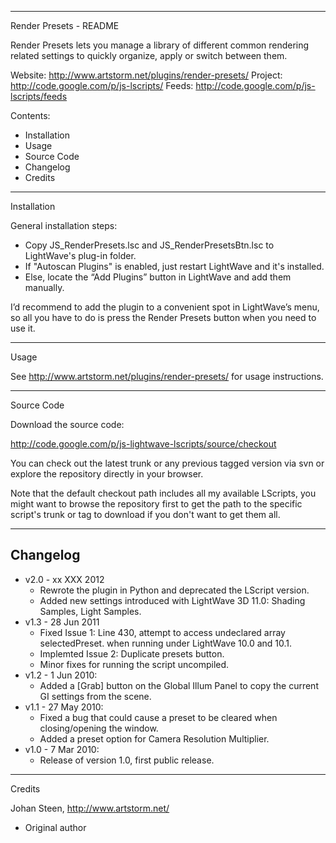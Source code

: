 --------------------------------------------------------------------------------
 Render Presets - README

 Render Presets lets you manage a library of different common
 rendering related settings to quickly organize, apply or switch
 between them.

 Website:      http://www.artstorm.net/plugins/render-presets/
 Project:      http://code.google.com/p/js-lscripts/
 Feeds:        http://code.google.com/p/js-lscripts/feeds
 
 Contents:
 
 * Installation
 * Usage
 * Source Code
 * Changelog
 * Credits

--------------------------------------------------------------------------------
 Installation
 
 General installation steps:
 
 * Copy JS_RenderPresets.lsc and JS_RenderPresetsBtn.lsc to LightWave's
   plug-in folder.
 * If "Autoscan Plugins" is enabled, just restart LightWave and it's installed.
 * Else, locate the “Add Plugins” button in LightWave and add them manually.

 I’d recommend to add the plugin to a convenient spot in LightWave’s menu,
 so all you have to do is press the Render Presets button when you need to
 use it. 
 
--------------------------------------------------------------------------------
 Usage

 See http://www.artstorm.net/plugins/render-presets/ for usage instructions.

--------------------------------------------------------------------------------
 Source Code
 
 Download the source code:
 
   http://code.google.com/p/js-lightwave-lscripts/source/checkout

 You can check out the latest trunk or any previous tagged version via svn
 or explore the repository directly in your browser.
 
 Note that the default checkout path includes all my available LScripts, you
 might want to browse the repository first to get the path to the specific
 script's trunk or tag to download if you don't want to get them all.
 
--------------------------------------------------------------------------------

## Changelog

- v2.0 - xx XXX 2012
  - Rewrote the plugin in Python and deprecated the LScript version.
  - Added new settings introduced with LightWave 3D 11.0: Shading Samples, Light
    Samples.
- v1.3 - 28 Jun 2011
  - Fixed Issue 1: Line 430, attempt to access undeclared array selectedPreset.
    when running under LightWave 10.0 and 10.1.
  - Implemted Issue 2: Duplicate presets button.
  - Minor fixes for running the script uncompiled.
- v1.2 - 1 Jun 2010:
  - Added a [Grab] button on the Global Illum Panel to copy the current GI
    settings from the scene.
- v1.1 - 27 May 2010:
  - Fixed a bug that could cause a preset to be cleared when closing/opening
    the window.
  - Added a preset option for Camera Resolution Multiplier.
- v1.0 - 7 Mar 2010:
  - Release of version 1.0, first public release.

--------------------------------------------------------------------------------
 Credits

 Johan Steen, http://www.artstorm.net/
 * Original author
